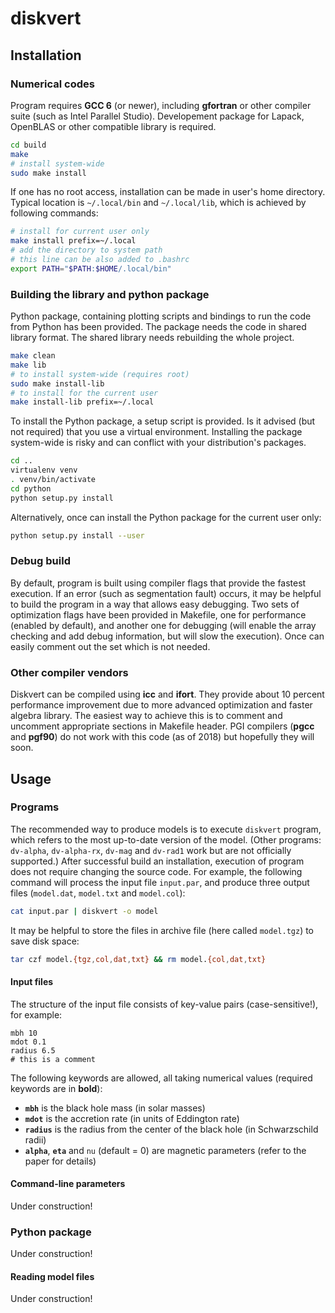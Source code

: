# diskvert

## Installation

### Numerical codes

Program requires **GCC 6** (or newer), including **gfortran** or other compiler suite (such as Intel Parallel Studio).
Developement package for Lapack, OpenBLAS or other compatible library is required.

```sh
cd build
make
# install system-wide
sudo make install
```

If one has no root access, installation can be made in user's home directory.
Typical location is ``~/.local/bin`` and ``~/.local/lib``, which is achieved by following commands:

```sh
# install for current user only
make install prefix=~/.local
# add the directory to system path
# this line can be also added to .bashrc
export PATH="$PATH:$HOME/.local/bin"
```

### Building the library and python package

Python package, containing plotting scripts and bindings to run the code from Python has been provided.
The package needs the code in shared library format.
The shared library needs rebuilding the whole project.

```sh
make clean
make lib
# to install system-wide (requires root)
sudo make install-lib
# to install for the current user
make install-lib prefix=~/.local
```

To install the Python package, a setup script is provided.
Is it advised (but not required) that you use a virtual environment.
Installing the package system-wide is risky and can conflict with your distribution's packages.

```sh
cd ..
virtualenv venv
. venv/bin/activate
cd python
python setup.py install
```

Alternatively, once can install the Python package for the current user only:

```sh
python setup.py install --user
```

### Debug build

By default, program is built using compiler flags that provide the fastest execution.
If an error (such as segmentation fault) occurs, it may be helpful to build the program in a way that allows easy debugging.
Two sets of optimization flags have been provided in Makefile, one for performance (enabled by default), and another one for debugging (will enable the array checking and add debug information, but will slow the execution).
Once can easily comment out the set which is not needed.

### Other compiler vendors

Diskvert can be compiled using **icc** and **ifort**.
They provide about 10 percent performance improvement due to more advanced optimization and faster algebra library.
The easiest way to achieve this is to comment and uncomment appropriate sections in Makefile header.
PGI compilers (**pgcc** and **pgf90**) do not work with this code (as of 2018) but hopefully they will soon.

## Usage

### Programs

The recommended way to produce models is to execute ``diskvert`` program, which refers to the most up-to-date version of the model.
(Other programs: ``dv-alpha``, ``dv-alpha-rx``, ``dv-mag`` and ``dv-rad1`` work but are not officially supported.)
After successful build an installation, execution of program does not require changing the source code.
For example, the following command will process the input file ``input.par``, and produce three output files (``model.dat``, ``model.txt`` and ``model.col``):

```sh
cat input.par | diskvert -o model
```

It may be helpful to store the files in archive file (here called ``model.tgz``) to save disk space:

```sh
tar czf model.{tgz,col,dat,txt} && rm model.{col,dat,txt}
```

#### Input files

The structure of the input file consists of key-value pairs (case-sensitive!), for example:

```
mbh 10
mdot 0.1
radius 6.5
# this is a comment
```

The following keywords are allowed, all taking numerical values (required keywords are in **bold**):

 - **``mbh``** is the black hole mass (in solar masses)
 - **``mdot``** is the accretion rate (in units of Eddington rate)
 - **``radius``** is the radius from the center of the black hole (in Schwarzschild radii)
 - **``alpha``**, **``eta``** and ``nu`` (default = 0) are magnetic parameters (refer to the paper for details)


#### Command-line parameters

Under construction!

### Python package

Under construction!

#### Reading model files

Under construction!
